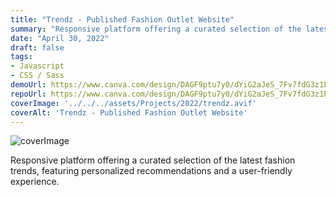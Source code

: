```yaml
---
title: "Trendz - Published Fashion Outlet Website"
summary: "Responsive platform offering a curated selection of the latest fashion trends, featuring personalized recommendations and a user-friendly experience."
date: "April 30, 2022"
draft: false
tags:
- Javascript
- CSS / Sass
demoUrl: https://www.canva.com/design/DAGF9ptu7y0/dYiG2aJeS_7Fv7fdG3z1EQ/edit
repoUrl: https://www.canva.com/design/DAGF9ptu7y0/dYiG2aJeS_7Fv7fdG3z1EQ/edit
coverImage: '../../../assets/Projects/2022/trendz.avif'
coverAlt: 'Trendz - Published Fashion Outlet Website'
---
```


![coverImage](../../../assets/Projects/2022/trendz.avif)

Responsive platform offering a curated selection of the latest fashion trends, featuring personalized recommendations and a user-friendly experience.
